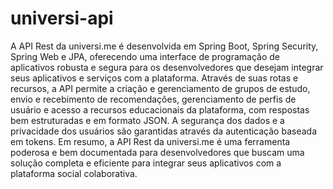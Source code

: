 # universi-api
A API Rest da universi.me é desenvolvida em Spring Boot, Spring Security, Spring Web e JPA, oferecendo uma interface de programação de aplicativos robusta e segura para os desenvolvedores que desejam integrar seus aplicativos e serviços com a plataforma. Através de suas rotas e recursos, a API permite a criação e gerenciamento de grupos de estudo, envio e recebimento de recomendações, gerenciamento de perfis de usuário e acesso a recursos educacionais da plataforma, com respostas bem estruturadas e em formato JSON. A segurança dos dados e a privacidade dos usuários são garantidas através da autenticação baseada em tokens. Em resumo, a API Rest da universi.me é uma ferramenta poderosa e bem documentada para desenvolvedores que buscam uma solução completa e eficiente para integrar seus aplicativos com a plataforma social colaborativa.
